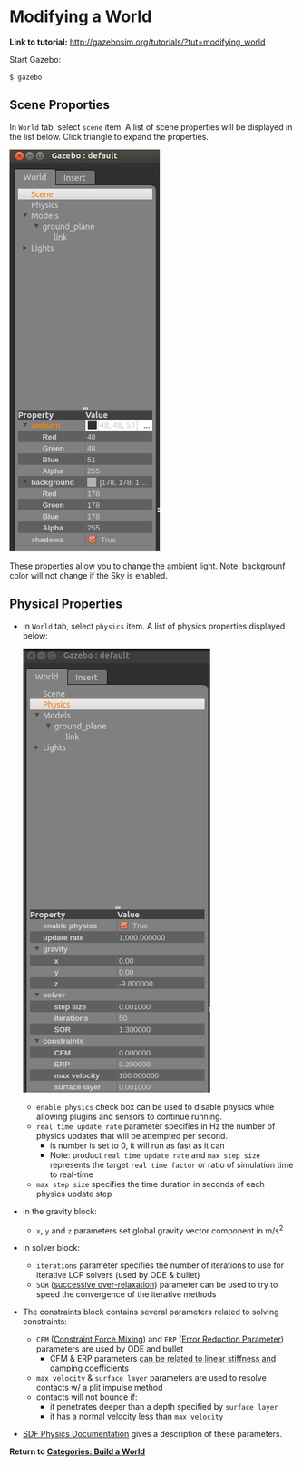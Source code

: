 # Modifying a World

**Link to tutorial:** http://gazebosim.org/tutorials/?tut=modifying_world

Start Gazebo:

```
$ gazebo
```

## Scene Proporties

In `World` tab, select `scene` item. A list of scene properties will be displayed in the list below. Click triangle to expand the properties.

![scene][1]

These properties allow you to change the ambient light. Note: backgrounf color will not change if the Sky is enabled.

## Physical Properties

- In `World` tab, select `physics` item.  A list of physics properties displayed below:
    
    ![physical][2]
    
    - `enable physics` check box can be used to disable physics while allowing plugins and sensors to continue running.
    - `real time update rate` parameter specifies in Hz the number of physics updates that will be attempted per second.
        - is number is set to 0, it will run as fast as it can
        - Note: product `real time update rate` and `max step size` represents the target `real time factor` or ratio of simulation time to real-time
    - `max step size` specifies the time duration in seconds of each physics update step
- in the gravity block:
    - `x`, `y` and `z` parameters set global gravity vector component in m/s<sup>2</sup>
- in solver block:
    - `iterations` parameter specifies the number of iterations to use for iterative LCP solvers (used by ODE & bullet)
    - `SOR` ([successive over-relaxation][3]) parameter can be used to try to speed the convergence of the iterative methods
- The constraints block contains several parameters related to solving constraints:
    - `CFM` ([Constraint Force Mixing][4]) and `ERP` ([Error Reduction Parameter][5]) parameters are used by ODE and bullet
        - CFM & ERP parameters [can be related to linear stiffness and damping coefficients][6]
    - `max velocity` & `surface layer` parameters are used to resolve contacts w/ a plit impulse method
    - contacts will not bounce if:
        - it penetrates deeper than a depth specified by `surface layer`
        - it has a normal velocity less than `max velocity`
- [SDF Physics Documentation][7] gives a description of these parameters.  

**Return to [Categories: Build a World][8]**

[1]: images/scene_prop.png
[2]: images/physics_prop.png
[3]: http://en.wikipedia.org/wiki/Successive_over-relaxation
[4]: http://ode-wiki.org/wiki/index.php?title=Manual:_Concepts#Constraint_Force_Mixing_.28CFM.29
[5]: http://ode-wiki.org/wiki/index.php?title=Manual:_Concepts#Joint_error_and_the_Error_Reduction_Parameter_.28ERP.29
[6]: http://ode-wiki.org/wiki/index.php?title=Manual:_Concepts#How_To_Use_ERP_and_CFM
[7]: http://osrf-distributions.s3.amazonaws.com/sdformat/api/dev.html#physics12
[8]: ../gazebo_categories/build_world.md 
